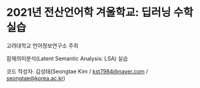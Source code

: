# 2021년 전산언어학 겨울학교: 딥러닝 수학 실습
 
 고려대학교 언어정보연구소 주최
 
 
 
 잠재의미분석(Latent Semantic Analysis: LSA) 실습
 
 
 
 
 코드 작성자: 김성태(Seongtae Kim / kst7984@naver.com / seongtae@korea.ac.kr)
